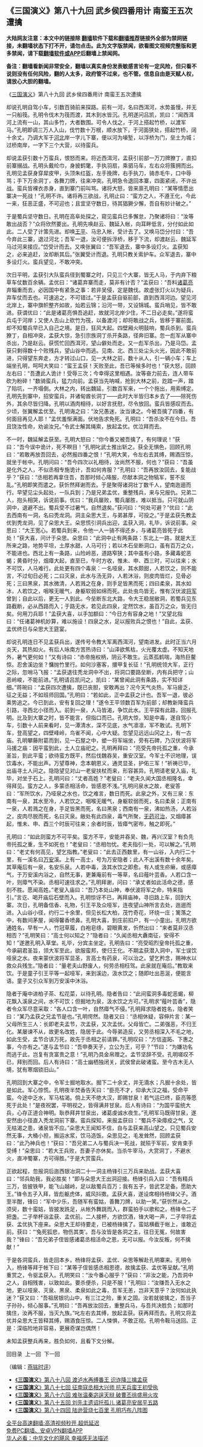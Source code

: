  <!-- 面包屑导航 --> <h2>《三国演义》第八十九回 武乡侯四番用计 南蛮王五次遭擒</h2> <p class="notice"><b>大陆网友注意：本文中的链接除 <a href="https://github.com/bannedbook/fanqiang" >翻墙</a>软件下载和<a href="https://github.com/killgcd/justmysocks/blob/master/README.md">翻墙推荐</a>链接外全部为禁网链接，未翻墙状态下打不开，请勿点击。此为文字版禁闻，欲看图文视频完整版和更多禁闻，请下载<a href="https://github.com/bannedbook/fanqiang">翻墙软件或APP</a>后翻墙上禁闻网。</p><p>备注：翻墙看新闻非常安全，翻墙以真实身份发表敏感言论有一定风险，但只看不说则没有任何风险，翻的人太多，政府管不过来，也不管。信息自由是天赋人权，请放心大胆的翻墙。</b></p>  <div class="entry"> <p><p></p> <p>&#12298;<a href="https://www.bannedbook.org/bnews/tag/%e4%b8%89%e5%9b%bd%e6%bc%94%e4%b9%89/" class="st_tag internal_tag" rel="tag" title="标签 三国演义 下的日志">三国演义</a>&#12299;第八十九回 武乡侯四番用计 南蛮王五次遭擒</p> <p>   却说孔明自驾小车&#65292;引数百骑前来探路&#12290;前有一河&#65292;名曰西洱河&#65292;水势虽慢&#65292;并无一只船筏&#12290;孔明令伐木为筏而渡&#65292;其木到水皆沉&#12290;孔明遂问吕凯&#65292;凯曰&#65306;&#8220;闻西洱河上流有一山&#65292;其山多竹&#65292;大者数围&#12290;可令人伐之&#65292;于河上搭起竹桥&#65292;以渡军马&#12290;&#8221;孔明即调三万人入山&#65292;伐竹数十万根&#65292;顺水放下&#65292;于河面狭处&#65292;搭起竹桥&#65292;阔十余丈&#12290;乃调大军于<a href="https://www.bannedbook.org/bnews/tag/%e6%b2%b3%e5%8c%97/" class="st_tag internal_tag" rel="tag" title="标签 河北 下的日志">河北</a>岸一字儿下寨&#65292;便以河为壕堑&#65292;以浮桥为门&#65292;垒土为城&#65307;过桥南岸&#65292;一字下三个大营&#65292;以待蛮兵&#12290;</p> <p>却说孟获引数十万蛮兵&#65292;恨怒而来&#12290;将近西洱河&#65292;孟获引前部一万刀牌獠丁&#65292;直扣前寨搦战&#12290;孔明头戴纶巾&#65292;身披鹤氅&#65292;手执羽扇&#65292;乘驷马车&#65292;左右众将簇拥而出&#12290;孔明见孟获身穿犀皮甲&#65292;头顶朱红盔&#65292;左手挽牌&#65292;右手执刀&#65292;骑赤毛牛&#65292;口中辱骂&#65307;手下万余洞丁&#65292;各舞刀牌&#65292;往来冲突&#12290;孔明急令退回本寨&#65292;四面紧闭&#65292;不许出战&#12290;蛮兵皆裸衣赤身&#65292;直到寨门前叫骂&#12290;诸将大怒&#65292;皆来禀孔明曰&#65306;&#8220;某等情愿出寨决一死战&#65281;&#8221;孔明不许&#12290;诸将再三欲战&#65292;孔明止曰&#65306;&#8220;蛮方之人&#65292;不遵王化&#65292;今此一来&#65292;狂恶正盛&#65292;不可迎也&#65307;且宜坚守数日&#65292;待其猖獗少懈&#65292;吾自有妙计破之&#12290;&#8221;</p>  <p>于是蜀兵坚守数日&#12290;孔明在高阜处探之&#65292;窥见蛮兵已多懈怠&#65292;乃聚诸将曰&#65306;&#8220;汝等敢出战否&#65311;&#8221;众将欣然要出&#12290;孔明先唤赵云&#12289;魏延入帐&#65292;向耳畔低言&#65292;分付如此如此&#12290;二人受了计策先进&#12290;却唤<a href="https://www.bannedbook.org/bnews/tag/%e7%8e%8b%e5%b9%b3/" class="st_tag internal_tag" rel="tag" title="标签 王平 下的日志">王平</a>&#12289;马忠入帐&#65292;受计去了&#12290;又唤马岱分付曰&#65306;&#8220;吾今弃此三寨&#65292;退过河北&#65307;吾军一退&#65292;汝可便拆浮桥&#65292;移于下流&#65292;却渡赵云&#12289;魏延军马过河来接应&#12290;&#8221;岱受计而去&#12290;又唤张翼曰&#65306;&#8220;吾军退去&#65292;寨中多设灯火&#12290;孟获知之&#65292;必来追赶&#65292;汝却断其后&#12290;&#8221;张翼受计而退&#12290;孔明只教关索护车&#12290;众军退去&#65292;寨中多设灯火&#12290;蛮兵望见&#65292;不敢冲突&#12290;</p> <p>   次日平明&#65292;孟获引大队蛮兵径到蜀寨之时&#65292;只见三个大寨&#65292;皆无人马&#65292;于内弃下粮草车仗数百余辆&#12290;孟优曰&#65306;&#8220;诸葛弃寨而走&#65292;莫非有计否&#65311;&#8221;孟获曰&#65306;&#8220;吾料<a href="https://www.bannedbook.org/bnews/tag/%e8%af%b8%e8%91%9b%e4%ba%ae/" class="st_tag internal_tag" rel="tag" title="标签 诸葛亮 下的日志">诸葛亮</a>弃辎重而去&#65292;必因国中有紧急之事&#65306;若非吴侵&#65292;定是魏伐&#12290;故虚张灯火以为疑兵&#65292;弃车仗而去也&#12290;可速追之&#65292;不可错过&#12290;&#8221;于是孟获自驱前部&#65292;直到西洱河边&#12290;望见河北岸上&#65292;寨中旗帜整齐如故&#65292;灿若云锦&#65307;沿河一带&#65292;又设锦城&#12290;蛮兵哨见&#65292;皆不敢进&#12290;获谓优曰&#65306;&#8220;此是诸葛亮惧吾追赶&#65292;故就河北岸少住&#65292;不二日必走矣&#12290;&#8221;遂将蛮兵屯于河岸&#65307;又使人去山上砍竹为筏&#65292;以备渡河&#65307;却将敢战之兵&#65292;皆移于寨前面&#12290;却不知蜀兵早已入自己之境&#12290;是日&#65292;狂风大起&#12290;四壁厢火明鼓响&#65292;蜀兵杀到&#12290;蛮兵獠丁&#65292;自相冲突&#65292;孟获大惊&#65292;急引宗族洞丁杀开条路&#65292;径奔旧寨&#12290;忽一彪军从寨中杀出&#65292;乃是赵云&#12290;获慌忙回西洱河&#65292;望山僻处而走&#12290;又一彪军杀出&#65292;乃是马岱&#12290;孟获只剩得数十个败残兵&#65292;望山谷中而逃&#12290;见南&#12289;北&#12289;西三处尘头火光&#65292;因此不敢前进&#65292;只得望东奔走&#65292;方才转过山口&#65292;见一大林之前&#65292;数十从人&#65292;引一辆小车&#65307;车上端坐孔明&#65292;呵呵大笑曰&#65306;&#8220;蛮王孟获&#65281;天败至此&#65292;吾已等候多时也&#65281;&#8221;获大怒&#65292;回顾左右曰&#65306;&#8220;吾遭此人诡计&#65281;受辱三次&#65307;今幸得这里相遇&#12290;汝等奋力前去&#65292;连人带车砍为粉碎&#65281;&#8221;数骑蛮兵&#65292;猛力向前&#12290;孟获当先呐喊&#65292;抢到大林之前&#65292;趷踏一声&#65292;踏了陷坑&#65292;一齐塌倒&#12290;大林之内&#65292;转出魏延&#65292;引数百军来&#65292;一个个拖出&#65292;用索缚定&#12290;孔明先到寨中&#65292;招安蛮兵&#65292;并诸甸酋长洞丁&#8212;&#8212;此时大半皆归本乡去了&#8212;&#8212;除死伤外&#65292;其余尽皆归降&#12290;孔明以酒肉相待&#65292;以好言抚慰&#65292;尽令放回&#12290;蛮兵皆感叹而去&#12290;少顷&#65292;张翼解孟优至&#12290;孔明诲之曰&#65306;&#8220;汝兄愚迷&#65292;汝当谏之&#12290;今被吾擒了四番&#65292;有何面目再见人耶&#65281;&#8221;孟优羞惭满面&#12290;伏地告求免死&#12290;孔明曰&#65306;&#8220;吾杀汝不在今日&#12290;吾且饶汝性命&#65292;劝谕汝兄&#12290;&#8221;令武士解其绳索&#65292;放起孟优&#12290;优泣拜而去&#12290;</p> <p>   不一时&#65292;魏延解孟获至&#12290;孔明大怒曰&#65306;&#8220;你今番又被吾擒了&#65292;有何理说&#65281;&#8221;获曰&#65306;&#8220;吾今误中诡计&#65292;死不瞑目&#65281;&#8221;孔明叱武士推出斩之&#12290;获全无惧色&#65292;回顾孔明曰&#65306;&#8220;若敢再放吾回去&#65292;必然报四番之恨&#65281;&#8221;孔明大笑&#65292;令左右去其缚&#65292;赐酒压惊&#65292;就坐于帐中&#12290;孔明问曰&#65306;&#8220;吾今四次以礼相待&#65292;汝尚然不服&#65292;何也&#65311;&#8221;获曰&#65306;&#8220;吾虽是化外之人&#65292;不似丞相专施诡计&#65292;吾如何肯服&#65311;&#8221;孔明曰&#65306;&#8220;吾再放汝回去&#65292;复能战乎&#65311;&#8221;获曰&#65306;&#8220;丞相若再拿住吾&#65292;吾那时倾心降服&#65292;尽献本洞之物犒军&#65292;誓不反乱&#12290;&#8221;孔明即笑而遣之&#12290;获忻然拜谢而去&#12290;于是聚得诸洞壮丁数千人&#65292;望南迤逦而行&#12290;早望见尘头起处&#65292;一队兵到&#65307;乃是兄弟孟优&#65292;重整残兵&#65292;来与兄报仇&#12290;兄弟二人&#65292;抱头相哭&#65292;诉说前事&#12290;优曰&#65306;&#8220;我兵屡败&#65292;蜀兵屡胜&#65292;难以抵当&#12290;只可就山阴洞中&#65292;退避不出&#12290;蜀兵受不过暑气&#65292;自然退矣&#12290;&#8221;获问曰&#65306;&#8220;何处可避&#65311;&#8221;优曰&#65306;&#8220;此去西南有一洞&#65292;名曰秃龙洞&#12290;洞主朵思大王&#65292;与弟甚厚&#65292;可投之&#12290;&#8221;于是孟获先教孟优到秃龙洞&#65292;见了朵思大王&#12290;朵思慌引洞兵出迎&#65292;孟获入洞&#65292;礼毕&#65292;诉说前事&#12290;朵思曰&#65306;&#8220;大王宽心&#12290;若蜀兵到来&#65292;令他一人一骑不得还乡&#65292;与诸葛亮皆死于此处&#65281;&#8221;获大喜&#65292;问计于朵思&#12290;朵思曰&#65306;&#8220;此洞中止有两条路&#65306;东北上一路&#65292;就是大王所来之路&#65292;地势平坦&#65292;土厚水甜&#65292;人马可行&#65307;若以木石垒断洞口&#65292;虽有百万之众&#65292;不能进也&#12290;西北上有一条路&#65292;山险岭恶&#65292;道路窄狭&#65307;其中虽有小路&#65292;多藏毒蛇恶蝎&#65307;黄昏时分&#65292;烟瘴大起&#65292;直至巳&#65292;午时方收&#65292;惟未&#12289;申&#12289;酉三时&#65292;可以往来&#65307;水不可饮&#65292;人马难行&#12290;此处更有四个毒泉&#65306;一名哑泉&#65292;其水颇甜&#65292;人若饮之&#65292;则不能言&#65292;不过旬日必死&#65307;二曰灭泉&#65292;此水与汤无异&#65292;人若沐浴&#65292;则皮肉皆烂&#65292;见骨必死&#65307;三曰黑泉&#65292;其水微清&#65292;人若溅之在身&#65292;则手足皆黑而死&#65307;四曰柔泉&#65292;其水如冰&#65292;人若饮之&#65292;咽喉无暖气&#65292;身躯软弱如绵而死&#12290;此处虫鸟皆无&#65292;惟有汉伏波<a href="https://www.bannedbook.org/bnews/tag/%e5%b0%86%e5%86%9b/" class="st_tag internal_tag" rel="tag" title="标签 将军 下的日志">将军</a>曾到&#65307;自此以后&#65292;更无一人到此&#12290;今垒断东北大路&#65292;令大王稳居敝洞&#65292;若蜀兵见东路截断&#65292;必从西路而入&#65307;于路无水&#65292;若见此四泉&#65292;定然饮水&#65292;虽百万之众&#65292;皆无归矣&#12290;何用刀兵耶&#65281;&#8221;孟获大喜&#65292;以手加额曰&#65306;&#8220;今日方有容身之地&#65281;&#8221;又望北指曰&#65306;&#8220;任诸葛神机妙算&#65292;难以施设&#65281;四泉之水&#65292;足以报败兵之恨也&#65281;&#8221;自此&#65292;孟获&#12289;孟优终日与朵思大王筵宴&#12290;</p> <p>   却说孔明连日不见孟获兵出&#65292;遂传号令教大军离西洱河&#65292;望南进发&#12290;此时正当六月炎天&#65292;其热如火&#12290;有后人咏南方苦热诗曰&#65306;&#8220;山泽欲焦枯&#65292;火光覆太虚&#12290;不知天地外&#65292;暑气更何如&#65281;&#8221;又有诗曰&#65306;&#8220;赤帝施权柄&#65292;阴云不敢生&#12290;云蒸孤鹤喘&#65292;海热巨鳌惊&#12290;忍舍溪边坐&#65311;慵抛竹里行&#12290;如何沙塞客&#65292;擐甲复长征&#65281;&#8221;孔明统领大军&#65292;正行之际&#65292;忽哨马飞报&#65306;&#8220;孟获退往秃龙洞中不出&#65292;将洞口要路垒断&#65292;内有兵把守&#65307;山恶岭峻&#65292;不能前进&#12290;&#8221;孔明请吕凯问之&#65292;凯曰&#65306;&#8220;某曾闻此洞有条路&#65292;实不知详细&#12290;&#8221;蒋琬曰&#65306;&#8220;孟获四次遭擒&#65292;既已丧胆&#65292;安敢再出&#65311;况今天气炎热&#65292;军马疲乏&#65292;征之无益&#65307;不如班师回国&#12290;&#8221;孔明曰&#65306;&#8220;若如此&#65292;正中孟获之计也&#12290;吾军一退&#65292;彼必乘势追之&#12290;今已到此&#65292;安有复回之理&#65281;&#8221;遂令王平领数百军为前部&#65307;却教新降蛮兵引路&#65292;寻西北小径而入&#12290;前到一泉&#65292;人马皆渴&#65292;争饮此水&#12290;王平探有此路&#65292;回报孔明&#12290;比及到大寨之时&#65292;皆不能言&#65292;但指口而已&#12290;孔明大惊&#65292;知是中毒&#65292;遂自驾小车&#65292;引数十人前来看时&#65292;见一潭清水&#65292;深不见底&#65292;水气凛凛&#65292;军不敢试&#12290;孔明下车&#65292;登高望之&#65292;四壁峰岭&#65292;鸟雀不闻&#65292;心中大疑&#12290;忽望见远远山冈之上&#65292;有一古庙&#12290;孔明攀藤附葛而到&#65292;见一石屋之中&#65292;塑一将军端坐&#65292;旁有石碑&#65292;乃汉伏波将军马援之庙&#65306;因平蛮到此&#65292;土人立庙祀之&#12290;孔明再拜曰&#65306;&#8220;亮受先帝托孤之重&#65292;今承圣旨&#65292;到此平蛮&#65307;欲待蛮方既平&#65292;然后伐魏吞吴&#65292;重安汉室&#12290;今军士不识地理&#65292;误饮毒水&#65292;不能出声&#12290;万望尊神&#65292;念本朝恩义&#65292;通灵显圣&#65292;护佑三军&#65281;&#8221;祈祷已毕&#65292;出庙寻土人问之&#12290;隐隐望见对山一老叟扶杖而来&#65292;形容甚异&#12290;孔明请老叟入庙&#65292;礼毕&#65292;对坐于石上&#12290;孔明问曰&#65306;&#8220;丈者高姓&#65311;&#8221;老叟曰&#65306;&#8220;老夫久闻大国丞相隆名&#65292;幸得拜见&#12290;蛮方之人&#65292;多蒙丞相活命&#65292;皆感恩不浅&#12290;&#8221;孔明问泉水之故&#65292;老叟答曰&#65306;&#8220;军所饮水&#65292;乃哑泉之水也&#65292;饮之难言&#65292;数日而死&#12290;此泉之外&#65292;又有三泉&#65306;东南有一泉&#65292;其水至冷&#65292;人若饮之&#65292;咽喉无暖气&#65292;身躯软弱而死&#65292;名曰柔泉&#65307;正南有一泉&#65292;人若溅之在身&#65292;手足皆黑而死&#65292;名曰黑泉&#65307;西南有一泉&#65292;沸如热汤&#65292;人若浴之&#65292;皮肉尽脱而死&#65292;名曰灭泉&#12290;敝处有此四泉&#65292;毒气所聚&#65292;<a href="https://www.bannedbook.org/bnews/tag/%E6%97%A0%E8%8D%AF%E5%8F%AF%E6%B2%BB/" class="st_tag internal_tag" rel="tag" title="标签 无药可治 下的日志">无药可治</a>&#65292;又烟瘴甚起&#65292;惟未&#12289;申&#12289;酉三个时辰可往来&#65307;余者时辰&#65292;皆瘴气密布&#65292;触之即死&#12290;&#8221;</p>  <p>   孔明曰&#65306;&#8220;如此则蛮方不可平矣&#12290;蛮方不平&#65292;安能并吞吴&#12289;魏&#65292;再兴汉室&#65311;有负先帝托孤之重&#65292;生不如死也&#65281;&#8221;老叟曰&#65306;&#8220;丞相勿忧&#12290;老夫指引一处&#65292;可以解之&#12290;&#8221;孔明曰&#65306;&#8220;老丈有何高见&#65292;望乞指教&#12290;&#8221;老叟曰&#65306;&#8220;此去正西数里&#65292;有一山谷&#65292;入内行二十里&#65292;有一溪名曰<a href="https://www.bannedbook.org/bnews/tag/%E4%B8%87%E5%AE%89/" class="st_tag internal_tag" rel="tag" title="标签 万安 下的日志">万安</a>溪&#12290;上有一高士&#65292;号为万安隐者&#65307;此人不出溪有数十余年矣&#12290;其草庵后有一泉&#65292;名安乐泉&#12290;人若中毒&#65292;汲其水饮之即愈&#12290;有人或生疥癞&#65292;或感瘴气&#65292;于万安溪内浴之&#65292;自然无事&#65292;更兼庵前有一等草&#65292;名曰薤叶芸香&#12290;人若口含一叶&#65292;则瘴气不染&#12290;丞相可速往求之&#12290;&#8221;孔明拜谢&#65292;问曰&#65306;&#8220;承丈者如此活命之德&#65292;感刻不胜&#12290;愿闻高姓&#12290;&#8221;老叟入庙曰&#65306;&#8220;吾乃本处山神&#65292;奉伏波将军之命&#65292;特来指引&#12290;&#8221;言讫&#12289;喝开庙后石壁而入&#12290;孔明惊讶不已&#65292;再拜庙神&#65292;寻旧路上车&#65292;回到大寨&#12290;次日&#65292;孔明备信香&#12289;礼物&#65292;引王平及众哑军&#65292;连夜望山神所言去处&#65292;迤逦而进&#12290;入山谷小径&#65292;约行二十余里&#65292;但见长松大柏&#65292;茂竹奇花&#65292;环绕一庄&#65307;篱落之中&#65292;有数间茅屋&#65292;闻得馨香喷鼻&#12290;孔明大喜&#65292;到庄前扣户&#65292;有一小童出&#12290;孔明方欲通姓名&#65292;早有一人&#65292;竹冠草履&#65292;白袍皂绦&#65292;碧眼黄发&#65292;忻然出曰&#65306;&#8220;来者莫非汉丞相否&#65311;&#8221;孔明笑曰&#65306;&#8220;高士何以知之&#65311;&#8221;隐者曰&#65306;&#8220;久闻丞相大纛南征&#65292;安得不知&#65281;&#8221;遂邀孔明入草堂&#12290;礼毕&#65292;分宾主坐定&#12290;孔明告曰&#65306;&#8220;亮受昭烈皇帝托孤之重&#65292;今承嗣君圣旨&#65292;领大军至此&#65292;欲服蛮邦&#65292;使归王化&#12290;不期孟获潜入洞中&#65292;军士误饮哑泉之水&#12290;夜来蒙伏波将军显圣&#65292;言高士有药泉&#65292;可以治之&#12290;望乞矜念&#65292;赐神水以救众兵残生&#12290;&#8221;隐者曰&#65306;&#8220;量老夫山野废人&#65292;何劳丞相枉驾&#12290;此泉就在庵后&#12290;&#8221;教取来饮&#12290;于是童子引王平等一起哑军&#65292;来到溪边&#65292;汲水饮之&#65307;随即吐出恶涎&#65292;便能言语&#12290;童子又引众军到万安溪中沐浴&#12290;</p> <p>   隐者于庵中进柏子茶&#12289;松花菜&#65292;以待孔明&#12290;隐者告曰&#65306;&#8220;此间蛮洞多毒蛇恶蝎&#65292;柳花飘入溪泉之间&#65292;水不可饮&#65307;但掘地为泉&#65292;汲水饮之方可&#12290;&#8221;孔明求&#8220;薤叶芸香&#8221;&#65292;隐者令众军尽意采取&#65306;&#8220;各人口含一叶&#65292;自然瘴气不侵&#12290;&#8221;孔明拜求隐者姓名&#65292;隐者笑曰&#65306;&#8220;某乃孟获之兄孟节是也&#12290;&#8221;孔明愕然&#12290;隐者又曰&#65306;&#8220;丞相休疑&#65292;容伸片言&#65306;某一父母所生三人&#65306;长即老夫孟节&#65292;次孟获&#65292;又次孟优&#12290;父母皆亡&#12290;二弟强恶&#65292;不归王化&#12290;某屡谏不从&#65292;故更名改姓&#65292;隐居于此&#12290;今辱弟造反&#65292;又劳丞相深入不毛之地&#65292;如此生受&#65292;孟节合该万死&#65292;故先于丞相之前请罪&#12290;&#8221;孔明叹曰&#65306;&#8220;方信盗跖&#12289;下惠之事&#65292;今亦有之&#12290;&#8221;遂与孟节曰&#65306;&#8220;吾申奏天子&#65292;立公为王&#65292;可乎&#65311;&#8221;节曰&#65306;&#8220;为嫌功名而逃于此&#65292;岂复有贪富贵之意&#65281;&#8221;孔明乃具金帛赠之&#12290;孟节坚辞不受&#12290;孔明嗟叹不已&#65292;拜别而回&#12290;后人有诗曰&#65306;&#8220;高士幽栖独闭关&#65292;武侯曾此破诸蛮&#12290;至今古木无人境&#65292;犹有寒烟锁旧山&#12290;&#8221;</p> <p>孔明回到大寨之中&#65292;令军士掘地取水&#12290;掘下二十余丈&#65292;并无滴水&#65307;凡掘十余处&#65292;皆是如此&#12290;军心惊慌&#12290;孔明夜半焚香告天曰&#65306;&#8220;臣亮不才&#65292;仰承大汉之福&#65292;受命平蛮&#12290;今途中乏水&#65292;军马枯渴&#12290;倘上天不绝大汉&#65292;即赐甘泉&#65281;若气运已终&#65292;臣亮等愿死于此处&#65281;&#8221;是夜祝罢&#65292;平明视之&#65292;皆得满井甘泉&#12290;后人有诗曰&#65306;&#8220;为国平蛮统大兵&#65292;心存正道合神明&#12290;耿恭拜井甘泉出&#65292;诸葛虔诚水夜生&#12290;&#8221;孔明军马既得甘泉&#65292;遂安然由小径直入秃龙洞前下寨&#12290;蛮兵探知&#65292;来报孟获曰&#65306;&#8220;蜀兵不染瘴疫之气&#65292;又无枯渴之患&#65292;诸泉皆不应&#12290;&#8221;朵思大王闻知不信&#65292;自与孟获来高山望之&#12290;只见蜀兵安然无事&#65292;大桶小担&#65292;搬运水浆&#65292;饮马造饭&#12290;朵思见之&#65292;毛发耸然&#65292;回顾孟获曰&#65306;&#8220;此乃神兵也&#65281;&#8221;获曰&#65306;&#8220;吾兄弟二人与蜀兵决一死战&#65292;就殒于军前&#65292;安肯束手受缚&#65281;&#8221;朵思曰&#65306;&#8220;若大王兵败&#65292;吾妻子亦休矣&#12290;当杀牛宰马&#65292;大赏洞丁&#65292;不避水火&#65292;直冲蜀寨&#65292;方可得胜&#12290;&#8221;于是大赏蛮兵&#12290;</p> <p>   正欲起程&#65292;忽报洞后迤西银冶洞二十一洞主杨锋引三万兵来助战&#12290;孟获大喜曰&#65306;&#8220;邻兵助我&#65292;我必胜矣&#65281;&#8221;即与朵思大王出洞迎接&#12290;杨锋引兵入曰&#65306;&#8220;吾有精兵三万&#65292;皆披铁甲&#65292;能飞山越岭&#65292;足以敌蜀兵百万&#65307;我有五子&#65292;皆武艺足备&#12290;愿助大王&#12290;&#8221;锋令五子入拜&#65292;皆彪躯虎体&#65292;威风抖擞&#12290;孟获大喜&#65292;遂设席相待杨锋父子&#12290;酒至半酣&#65292;锋曰&#65306;&#8220;军中少乐&#65292;吾随军有蛮姑&#65292;善舞刀牌&#65292;以助一笑&#12290;&#8221;获忻然从之&#12290;须臾&#65292;数十蛮姑&#65292;皆披发跣足&#65292;从帐外舞跳而入&#65292;群蛮拍手以歌和之&#12290;杨锋令二子把盏&#12290;二子举杯诣孟获&#12289;孟优前&#12290;二人接杯&#65292;方欲饮酒&#65292;锋大喝一声&#65292;二子早将孟获&#12289;孟优执下座来&#12290;朵思大王却待要走&#65292;已被杨锋擒了&#12290;蛮姑横截于帐上&#65292;谁敢近前&#12290;获曰&#65306;&#8220;&#8216;兔死狐悲&#65292;物伤其类&#8217;&#12290;吾与汝皆是各洞之主&#65292;往日无冤&#65292;何故害我&#65311;&#8221;锋曰&#65306;&#8220;吾兄弟子侄皆感诸葛丞相活命之恩&#65292;无可以报&#12290;今汝反叛&#65292;何不擒献&#65281;&#8221;</p>  <p>于是各洞蛮兵&#65292;皆走回本乡&#12290;杨锋将孟获&#12289;孟优&#12289;朵思等解赴孔明寨来&#12290;孔明令入&#65292;杨锋等拜于帐下曰&#65306;&#8220;某等子侄皆感丞相恩德&#65292;故擒孟获&#12289;孟优等呈献&#12290;&#8221;孔明重赏之&#65292;令驱孟获入&#12290;孔明笑曰&#65306;&#8220;汝今番心服乎&#65311;&#8221;获曰&#65306;&#8220;非汝之能&#65292;乃吾洞中之人&#65292;自相残害&#65292;以致如此&#12290;要杀便杀&#65292;只是不服&#65281;&#8221;孔明曰&#65306;&#8220;汝赚吾入无水之地&#65292;更以哑泉&#12289;灭泉&#12289;黑泉&#12289;柔泉如此之毒&#65292;吾军无恙&#65292;岂非天意乎&#65311;汝何如此执迷&#65311;&#8221;获又曰&#65306;&#8220;吾祖居银坑山中&#65292;有三江之险&#65292;重关之固&#12290;汝若就彼擒之&#65292;吾当子子孙孙&#65292;倾心服事&#12290;&#8221;孔明曰&#65306;&#8220;吾再放汝回去&#65292;重整兵马&#65292;与吾共决胜负&#65307;如那时擒住&#65292;汝再不服&#65292;当灭九族&#12290;&#8221;叱左右去其缚&#65292;放起孟获&#12290;获再拜而去&#12290;孔明又将孟优并朵思大王皆释其缚&#65292;赐酒食压惊&#12290;二人悚惧&#65292;不敢正视&#12290;孔明令鞍马送回&#12290;正是&#65306;深临险地非容易&#65292;更展奇谋岂偶然&#65281;</p> <p>未知孟获整兵再来&#65292;胜负如何&#65292;且看下文分解&#12290;</p> <p>回目录&nbsp; 上一回&nbsp; 下一回</p> <p>&#65288;编辑&#65306;<a href="https://www.bannedbook.org/bnews/tag/%e7%87%95%e9%93%ad%e6%97%b6%e8%af%84/" class="st_tag internal_tag" rel="tag" title="标签 燕铭时评 下的日志">燕铭时评</a>&#65289;</p>  <div id="taboola-mid-1"></div>  <ul class='op-related-articles' title='相关阅读'> <li><a href='https://www.bannedbook.org/bnews/comments/20220619/1747563.html' target='_blank'>《<b>三国演义</b>》第八十八回 渡泸水再缚番王 识诈降三擒孟获</a></li> <li><a href='https://www.bannedbook.org/bnews/comments/20220618/1747015.html' target='_blank'>《<b>三国演义</b>》第八十七回 征南寇丞相大兴师 抗天兵蛮王初受执</a></li> <li><a href='https://www.bannedbook.org/bnews/comments/20220617/1746670.html' target='_blank'>《<b>三国演义</b>》第八十六回 难张温秦宓逞天辩 破曹丕徐盛用火攻</a></li> <li><a href='https://www.bannedbook.org/bnews/comments/20220615/1745770.html' target='_blank'>《<b>三国演义</b>》第八十五回 刘先主遗诏托孤儿 诸葛亮安居平五路</a></li> <li><a href='https://www.bannedbook.org/bnews/comments/20220614/1745263.html' target='_blank'>《<b>三国演义</b>》第八十四回 陆逊营烧七百里 孔明巧布八阵图</a></li> </ul> <p class="texttj"> <a href="https://github.com/bannedbook/fanqiang/wiki/V2ray%E6%9C%BA%E5%9C%BA" target="_blank">全平台高速翻墙:高清视频秒开,超低延迟</a><br/> <a href="https://github.com/bannedbook/fanqiang/wiki/%E7%A6%81%E9%97%BB%E7%BD%91%E5%AE%89%E5%8D%93%E7%BF%BB%E5%A2%99%E6%96%B0%E9%97%BBAPP" target="_blank">免费PC翻墙、安卓VPN翻墙APP</a><br/> <a href="https://www.bannedbook.org/bnews/comments/20220220/1694796.html" target="_blank">华人必看：中华文化的飓风 幸福感无法描述</a> </p><p> </p><a name='sharetosocial'></a>  <div style="margin-bottom:5px;padding-bottom:5px;clear:both"> <div id="archive-pix-1" class="banner-ads"> <!-- AuctionX Display platform tag START --> <div id="27602x728x90x621x_ADSLOT1" clicktrack="%%CLICK_URL_ESC%%"></div>  <!-- AuctionX Display platform tag END --> </div> <div id="archive-pix-2" class="banner-ads"> <!-- AuctionX Display platform tag START --> <div id="27556x300x250x621x_ADSLOT1" clicktrack="%%CLICK_URL_ESC%%" style="margin:0 auto;text-align:center"></div>  <!-- AuctionX Display platform tag END --> </div> </div>  <div id="archive-pix-1" class="banner-ads"> <!-- AuctionX Display platform tag START --> <div id="27603x728x90x621x_ADSLOT1" clicktrack="%%CLICK_URL_ESC%%"></div>  <!-- AuctionX Display platform tag END --> </div> </div><!--END ENTRY--> 
